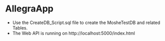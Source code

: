 # AllegraApp

- Use the CreateDB_Script.sql file to create the MosheTestDB and related Tables.
- The Web API is running on http://localhost:5000/index.html
